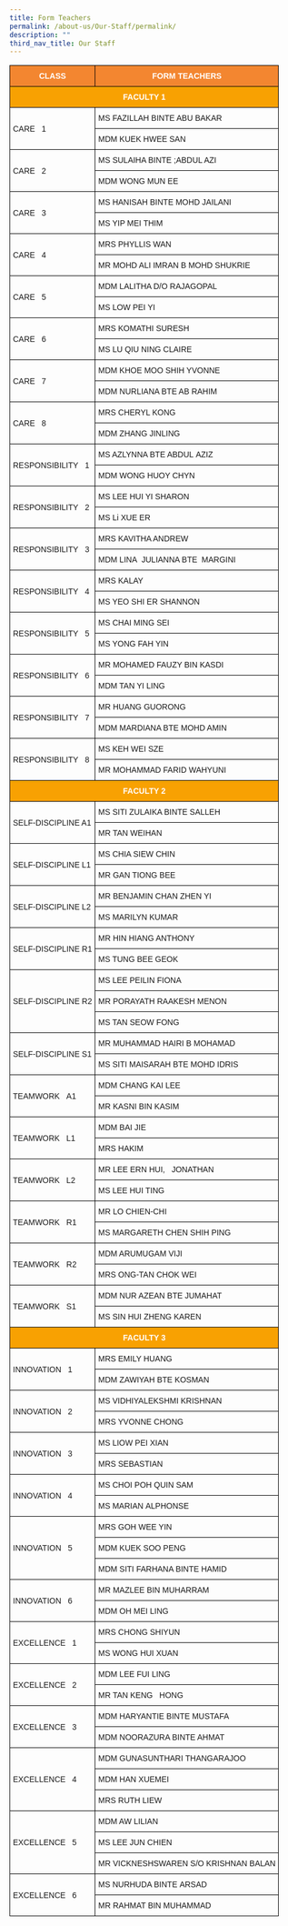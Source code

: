 ```yaml
---
title: Form Teachers
permalink: /about-us/Our-Staff/permalink/
description: ""
third_nav_title: Our Staff
---
```

<style type="text/css">
.tg  {border-collapse:collapse;border-spacing:0;}
.tg td{border-color:black;border-style:solid;border-width:1px;font-family:Arial, sans-serif;font-size:14px;
  overflow:hidden;padding:10px 5px;word-break:normal;}
.tg th{border-color:black;border-style:solid;border-width:1px;font-family:Arial, sans-serif;font-size:14px;
  font-weight:normal;overflow:hidden;padding:10px 5px;word-break:normal;}
.tg .tg-cly1{text-align:left;vertical-align:middle}
.tg .tg-u3kn{background-color:#f38630;color:#ffffff;font-weight:bold;text-align:center;vertical-align:middle}
.tg .tg-b7il{background-color:#f8a102;color:#ffffff;font-weight:bold;text-align:center;vertical-align:middle}
</style>
<table class="tg">
<thead>
  <tr>
    <th class="tg-u3kn">CLASS</th>
    <th class="tg-u3kn">FORM TEACHERS</th>
  </tr>
</thead>
<tbody>
  <tr>
    <td class="tg-b7il" colspan="2">FACULTY 1</td>
  </tr>
  <tr>
    <td class="tg-cly1" rowspan="2">CARE&nbsp;&nbsp;&nbsp;1</td>
    <td class="tg-cly1">MS FAZILLAH BINTE ABU&nbsp;BAKAR</td>
  </tr>
  <tr>
    <td class="tg-cly1">MDM KUEK HWEE SAN</td>
  </tr>
  <tr>
    <td class="tg-cly1" rowspan="2">CARE&nbsp;&nbsp;&nbsp;2</td>
    <td class="tg-cly1">MS SULAIHA BINTE&nbsp;;ABDUL AZI</td>
  </tr>
  <tr>
    <td class="tg-cly1">MDM WONG MUN EE</td>
  </tr>
  <tr>
    <td class="tg-cly1" rowspan="2">CARE&nbsp;&nbsp;&nbsp;3</td>
    <td class="tg-cly1">MS HANISAH BINTE MOHD&nbsp;JAILANI</td>
  </tr>
  <tr>
    <td class="tg-cly1">MS YIP MEI THIM</td>
  </tr>
  <tr>
    <td class="tg-cly1" rowspan="2">CARE&nbsp;&nbsp;&nbsp;4</td>
    <td class="tg-cly1">MRS PHYLLIS WAN</td>
  </tr>
  <tr>
    <td class="tg-cly1">MR MOHD ALI IMRAN B MOHD SHUKRIE</td>
  </tr>
  <tr>
    <td class="tg-cly1" rowspan="2">CARE&nbsp;&nbsp;&nbsp;5</td>
    <td class="tg-cly1">MDM LALITHA D/O&nbsp;RAJAGOPAL</td>
  </tr>
  <tr>
    <td class="tg-cly1">MS LOW PEI YI</td>
  </tr>
  <tr>
    <td class="tg-cly1" rowspan="2">CARE&nbsp;&nbsp;&nbsp;6</td>
    <td class="tg-cly1">MRS KOMATHI SURESH</td>
  </tr>
  <tr>
    <td class="tg-cly1">MS LU QIU NING CLAIRE</td>
  </tr>
  <tr>
    <td class="tg-cly1" rowspan="2">CARE&nbsp;&nbsp;&nbsp;7</td>
    <td class="tg-cly1">MDM&nbsp;KHOE MOO SHIH YVONNE</td>
  </tr>
  <tr>
    <td class="tg-cly1">MDM NURLIANA BTE AB RAHIM</td>
  </tr>
  <tr>
    <td class="tg-cly1" rowspan="2">CARE&nbsp;&nbsp;&nbsp;8</td>
    <td class="tg-cly1">MRS CHERYL KONG</td>
  </tr>
  <tr>
    <td class="tg-cly1">MDM ZHANG JINLING</td>
  </tr>
  <tr>
    <td class="tg-cly1" rowspan="2">RESPONSIBILITY&nbsp;&nbsp;&nbsp;1</td>
    <td class="tg-cly1">MS AZLYNNA BTE ABDUL&nbsp;AZIZ</td>
  </tr>
  <tr>
    <td class="tg-cly1">MDM WONG HUOY CHYN</td>
  </tr>
  <tr>
    <td class="tg-cly1" rowspan="2">RESPONSIBILITY&nbsp;&nbsp;&nbsp;2</td>
    <td class="tg-cly1">MS LEE HUI YI SHARON</td>
  </tr>
  <tr>
    <td class="tg-cly1">MS Li XUE ER</td>
  </tr>
  <tr>
    <td class="tg-cly1" rowspan="2">RESPONSIBILITY&nbsp;&nbsp;&nbsp;3</td>
    <td class="tg-cly1">MRS KAVITHA ANDREW</td>
  </tr>
  <tr>
    <td class="tg-cly1">
			MDM&nbsp;LINA&nbsp; JULIANNA BTE&nbsp; MARGINI</td>
  </tr>
  <tr>
    <td class="tg-cly1" rowspan="2">RESPONSIBILITY&nbsp;&nbsp;&nbsp;4</td>
    <td class="tg-cly1">MRS KALAY</td>
  </tr>
  <tr>
    <td class="tg-cly1">MS YEO SHI ER SHANNON</td>
  </tr>
  <tr>
    <td class="tg-cly1" rowspan="2">RESPONSIBILITY&nbsp;&nbsp;&nbsp;5</td>
    <td class="tg-cly1">MS CHAI MING SEI</td>
  </tr>
  <tr>
    <td class="tg-cly1">MS YONG FAH YIN</td>
  </tr>
  <tr>
    <td class="tg-cly1" rowspan="2">RESPONSIBILITY&nbsp;&nbsp;&nbsp;6</td>
    <td class="tg-cly1">MR MOHAMED FAUZY BIN&nbsp;KASDI</td>
  </tr>
  <tr>
    <td class="tg-cly1">MDM TAN YI LING</td>
  </tr>
  <tr>
    <td class="tg-cly1" rowspan="2">RESPONSIBILITY&nbsp;&nbsp;&nbsp;7</td>
    <td class="tg-cly1">MR HUANG GUORONG</td>
  </tr>
  <tr>
    <td class="tg-cly1">MDM MARDIANA BTE MOHD AMIN</td>
  </tr>
  <tr>
    <td class="tg-cly1" rowspan="2">RESPONSIBILITY&nbsp;&nbsp;&nbsp;8</td>
    <td class="tg-cly1">MS KEH WEI SZE</td>
  </tr>
  <tr>
    <td class="tg-cly1">MR MOHAMMAD FARID WAHYUNI</td>
  </tr>
  <tr>
    <td class="tg-b7il" colspan="2">FACULTY 2</td>
  </tr>
  <tr>
    <td class="tg-cly1" rowspan="2">SELF-DISCIPLINE A1</td>
    <td class="tg-cly1">MS SITI ZULAIKA BINTE&nbsp;SALLEH</td>
  </tr>
  <tr>
    <td class="tg-cly1">MR TAN WEIHAN</td>
  </tr>
  <tr>
    <td class="tg-cly1" rowspan="2">SELF-DISCIPLINE L1</td>
    <td class="tg-cly1">MS&nbsp;CHIA SIEW CHIN</td>
  </tr>
  <tr>
    <td class="tg-cly1">MR GAN TIONG BEE</td>
  </tr>
  <tr>
    <td class="tg-cly1" rowspan="2">SELF-DISCIPLINE L2</td>
    <td class="tg-cly1">MR BENJAMIN CHAN ZHEN&nbsp;YI</td>
  </tr>
  <tr>
    <td class="tg-cly1">MS MARILYN KUMAR</td>
  </tr>
  <tr>
    <td class="tg-cly1" rowspan="2">SELF-DISCIPLINE R1</td>
    <td class="tg-cly1">MR HIN HIANG ANTHONY</td>
  </tr>
  <tr>
    <td class="tg-cly1">MS TUNG BEE GEOK</td>
  </tr>
  <tr>
    <td class="tg-cly1" rowspan="3">SELF-DISCIPLINE R2</td>
    <td class="tg-cly1">MS LEE PEILIN FIONA</td>
  </tr>
  <tr>
    <td class="tg-cly1">MR PORAYATH RAAKESH MENON</td>
  </tr>
  <tr>
    <td class="tg-cly1">MS TAN SEOW FONG</td>
  </tr>
  <tr>
    <td class="tg-cly1" rowspan="2">SELF-DISCIPLINE S1</td>
    <td class="tg-cly1">MR MUHAMMAD HAIRI B&nbsp;MOHAMAD</td>
  </tr>
  <tr>
    <td class="tg-cly1">MS SITI MAISARAH BTE MOHD IDRIS</td>
  </tr>
  <tr>
    <td class="tg-cly1" rowspan="2">TEAMWORK&nbsp;&nbsp;&nbsp;A1</td>
    <td class="tg-cly1">MDM CHANG KAI LEE</td>
  </tr>
  <tr>
    <td class="tg-cly1">MR KASNI BIN KASIM</td>
  </tr>
  <tr>
    <td class="tg-cly1" rowspan="2">TEAMWORK&nbsp;&nbsp;&nbsp;L1</td>
    <td class="tg-cly1">MDM BAI JIE</td>
  </tr>
  <tr>
    <td class="tg-cly1">MRS HAKIM</td>
  </tr>
  <tr>
    <td class="tg-cly1" rowspan="2">TEAMWORK&nbsp;&nbsp;&nbsp;L2</td>
    <td class="tg-cly1">MR LEE ERN HUI,&nbsp;&nbsp;&nbsp;JONATHAN</td>
  </tr>
  <tr>
    <td class="tg-cly1">MS LEE HUI TING</td>
  </tr>
  <tr>
    <td class="tg-cly1" rowspan="2">TEAMWORK&nbsp;&nbsp;&nbsp;R1</td>
    <td class="tg-cly1">MR LO CHIEN-CHI</td>
  </tr>
  <tr>
    <td class="tg-cly1">MS MARGARETH CHEN SHIH PING</td>
  </tr>
  <tr>
    <td class="tg-cly1" rowspan="2">TEAMWORK&nbsp;&nbsp;&nbsp;R2</td>
    <td class="tg-cly1">MDM ARUMUGAM VIJI</td>
  </tr>
  <tr>
    <td class="tg-cly1">MRS ONG-TAN CHOK WEI</td>
  </tr>
  <tr>
    <td class="tg-cly1" rowspan="2">TEAMWORK&nbsp;&nbsp;&nbsp;S1</td>
    <td class="tg-cly1">MDM NUR AZEAN BTE&nbsp;JUMAHAT</td>
  </tr>
  <tr>
    <td class="tg-cly1">MS SIN HUI ZHENG KAREN</td>
  </tr>
  <tr>
    <td class="tg-b7il" colspan="2">FACULTY 3</td>
  </tr>
  <tr>
    <td class="tg-cly1" rowspan="2">INNOVATION&nbsp;&nbsp;&nbsp;1</td>
    <td class="tg-cly1">MRS EMILY HUANG</td>
  </tr>
  <tr>
    <td class="tg-cly1">MDM ZAWIYAH BTE KOSMAN</td>
  </tr>
  <tr>
    <td class="tg-cly1" rowspan="2">INNOVATION&nbsp;&nbsp;&nbsp;2</td>
    <td class="tg-cly1">MS VIDHIYALEKSHMI&nbsp;KRISHNAN</td>
  </tr>
  <tr>
    <td class="tg-cly1">MRS YVONNE CHONG</td>
  </tr>
  <tr>
    <td class="tg-cly1" rowspan="2">INNOVATION&nbsp;&nbsp;&nbsp;3</td>
    <td class="tg-cly1">MS LIOW PEI XIAN</td>
  </tr>
  <tr>
    <td class="tg-cly1">MRS SEBASTIAN</td>
  </tr>
  <tr>
    <td class="tg-cly1" rowspan="2">INNOVATION&nbsp;&nbsp;&nbsp;4</td>
    <td class="tg-cly1">MS CHOI POH QUIN SAM</td>
  </tr>
  <tr>
    <td class="tg-cly1">MS MARIAN&nbsp;ALPHONSE</td>
  </tr>
  <tr>
    <td class="tg-cly1" rowspan="3">INNOVATION&nbsp;&nbsp;&nbsp;5</td>
    <td class="tg-cly1">MRS&nbsp;GOH WEE YIN</td>
  </tr>
  <tr>
    <td class="tg-cly1">MDM KUEK SOO PENG</td>
  </tr>
  <tr>
    <td class="tg-cly1">MDM SITI FARHANA BINTE HAMID</td>
  </tr>
  <tr>
    <td class="tg-cly1" rowspan="2">INNOVATION&nbsp;&nbsp;&nbsp;6</td>
    <td class="tg-cly1">MR MAZLEE BIN&nbsp;MUHARRAM</td>
  </tr>
  <tr>
    <td class="tg-cly1">MDM OH MEI LING</td>
  </tr>
  <tr>
    <td class="tg-cly1" rowspan="2">EXCELLENCE&nbsp;&nbsp;&nbsp;1</td>
    <td class="tg-cly1">MRS CHONG SHIYUN</td>
  </tr>
  <tr>
    <td class="tg-cly1">MS WONG HUI XUAN</td>
  </tr>
  <tr>
    <td class="tg-cly1" rowspan="2">EXCELLENCE&nbsp;&nbsp;&nbsp;2</td>
    <td class="tg-cly1">MDM LEE FUI LING</td>
  </tr>
  <tr>
    <td class="tg-cly1">MR TAN KENG&nbsp;&nbsp;&nbsp;HONG</td>
  </tr>
  <tr>
    <td class="tg-cly1" rowspan="2">EXCELLENCE&nbsp;&nbsp;&nbsp;3</td>
    <td class="tg-cly1">MDM HARYANTIE BINTE&nbsp;MUSTAFA</td>
  </tr>
  <tr>
    <td class="tg-cly1">MDM NOORAZURA BINTE AHMAT</td>
  </tr>
  <tr>
    <td class="tg-cly1" rowspan="3">EXCELLENCE&nbsp;&nbsp;&nbsp;4</td>
    <td class="tg-cly1">MDM GUNASUNTHARI&nbsp;THANGARAJOO</td>
  </tr>
  <tr>
    <td class="tg-cly1">MDM HAN XUEMEI</td>
  </tr>
  <tr>
    <td class="tg-cly1">MRS RUTH LIEW</td>
  </tr>
  <tr>
    <td class="tg-cly1" rowspan="3">EXCELLENCE&nbsp;&nbsp;&nbsp;5</td>
    <td class="tg-cly1">MDM AW LILIAN</td>
  </tr>
  <tr>
    <td class="tg-cly1">MS LEE JUN CHIEN</td>
  </tr>
  <tr>
    <td class="tg-cly1">MR VICKNESHSWAREN S/O KRISHNAN BALAN</td>
  </tr>
  <tr>
    <td class="tg-cly1" rowspan="2">EXCELLENCE&nbsp;&nbsp;&nbsp;6</td>
    <td class="tg-cly1">MS NURHUDA BINTE&nbsp;ARSAD</td>
  </tr>
  <tr>
    <td class="tg-cly1">MR RAHMAT BIN MUHAMMAD</td>
  </tr>
</tbody>
</table>